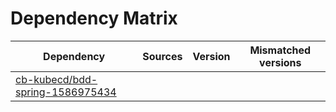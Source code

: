 # Dependency Matrix

Dependency | Sources | Version | Mismatched versions
---------- | ------- | ------- | -------------------
[cb-kubecd/bdd-spring-1586975434](https://github.com/cb-kubecd/bdd-spring-1586975434.git) |  | []() | 
